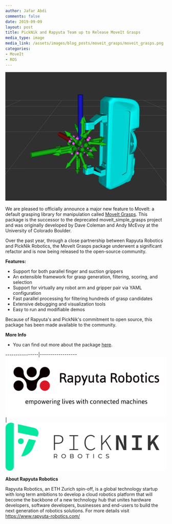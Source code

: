 ```yaml
---
author: Jafar Abdi
comments: false
date: 2019-09-09
layout: post
title: PickNik and Rapyuta Team up to Release MoveIt Grasps 
media_type: image
media_link: /assets/images/blog_posts/moveit_grasps/moveit_grasps.png
categories:
- MoveIt
- ROS
---
```


[//]: # (Image References)
[picknik_logo]: /assets/images/blog_posts/moveit_grasps/picknik_logo.png
[rapyuta_logo]: /assets/images/blog_posts/moveit_grasps/rapyuta_logo.png

<img src="/assets/images/blog_posts/moveit_grasps/moveit_grasps.png" alt="Moveit Grasps">

We are pleased to officially announce a major new feature to MoveIt: a default grasping library for manipulation called [MoveIt Grasps](https://github.com/ros-planning/moveit_grasps). This package is the successor to the deprecated moveit_simple_grasps project and was originally developed by Dave Coleman and Andy McEvoy at the University of Colorado Boulder.

Over the past year, through a close partnership between Rapyuta Robotics and PickNik Robotics, the MoveIt Grasps package underwent a significant refactor and is now being released to the open-source community. 

**Features:**

* Support for both parallel finger and suction grippers
* An extensible framework for grasp generation, filtering, scoring, and selection
* Support for virtually any robot arm and gripper pair via YAML configuration
* Fast parallel processing for filtering hundreds of grasp candidates
* Extensive debugging and visualization tools
* Easy to run and modifiable demos

Because of Rapyuta's and PickNik's commitment to open source, this package has been made available to the community. 

**More Info**

* You can find out more about the package [here](https://github.com/ros-planning/moveit_grasps).


----------------|------------------
![rapyuta_logo] |  ![picknik_logo]


**About Rapyuta Robotics**

Rapyuta Robotics, an ETH Zurich spin-off, is a global technology startup with long term ambitions to develop a cloud robotics platform that will become the backbone of a new technology hub that unites hardware developers, software developers, businesses and end-users to build the next generation of robotics solutions. For more details visit https://www.rapyuta-robotics.com/